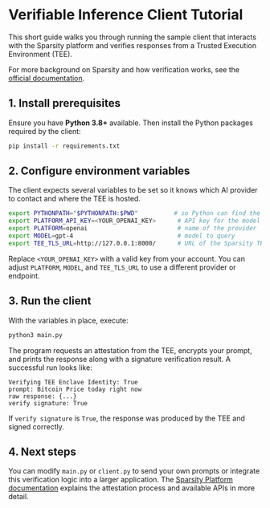 # Verifiable Inference Client Tutorial

This short guide walks you through running the sample client that interacts with
the Sparsity platform and verifies responses from a Trusted Execution
Environment (TEE).

For more background on Sparsity and how verification works, see the
[official documentation](https://sparsity.gitbook.io/sparsity-platform).

## 1. Install prerequisites

Ensure you have **Python 3.8+** available. Then install the Python packages
required by the client:

```bash
pip install -r requirements.txt
```

## 2. Configure environment variables

The client expects several variables to be set so it knows which AI provider to
contact and where the TEE is hosted.

```bash
export PYTHONPATH="$PYTHONPATH:$PWD"          # so Python can find the local modules
export PLATFORM_API_KEY=<YOUR_OPENAI_KEY>      # API key for the model provider
export PLATFORM=openai                         # name of the provider
export MODEL=gpt-4                             # model to query
export TEE_TLS_URL=http://127.0.0.1:8000/      # URL of the Sparsity TEE service
```

Replace `<YOUR_OPENAI_KEY>` with a valid key from your account. You can adjust
`PLATFORM`, `MODEL`, and `TEE_TLS_URL` to use a different provider or endpoint.

## 3. Run the client

With the variables in place, execute:

```bash
python3 main.py
```

The program requests an attestation from the TEE, encrypts your prompt, and
prints the response along with a signature verification result. A successful run
looks like:

```
Verifying TEE Enclave Identity: True
prompt: Bitcoin Price today right now
raw response: {...}
verify signature: True
```

If `verify signature` is `True`, the response was produced by the TEE and signed
correctly.

## 4. Next steps

You can modify `main.py` or `client.py` to send your own prompts or integrate
this verification logic into a larger application. The [Sparsity Platform
documentation](https://sparsity.gitbook.io/sparsity-platform) explains the
attestation process and available APIs in more detail.
